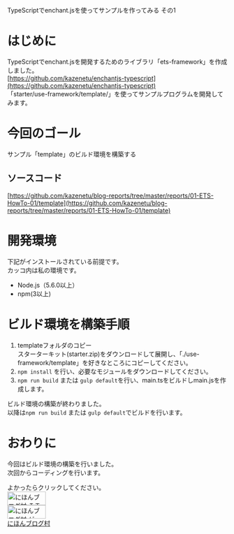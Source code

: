 TypeScriptでenchant.jsを使ってサンプルを作ってみる その1

# はじめに
TypeScriptでenchant.jsを開発するためのライブラリ「ets-framework」を作成しました。  
[https://github.com/kazenetu/enchantjs-typescript](https://github.com/kazenetu/enchantjs-typescript)  
「starter/use-framework/template/」を使ってサンプルプログラムを開発してみます。

# 今回のゴール
サンプル「template」のビルド環境を構築する

## ソースコード
[https://github.com/kazenetu/blog-reports/tree/master/reports/01-ETS-HowTo-01/template](https://github.com/kazenetu/blog-reports/tree/master/reports/01-ETS-HowTo-01/template)

# 開発環境
下記がインストールされている前提です。  
カッコ内は私の環境です。  
* Node.js（5.6.0以上）
* npm(3以上)

# ビルド環境を構築手順
1. templateフォルダのコピー  
   スターターキット(starter.zip)をダウンロードして展開し、「./use-framework/template」を好きなところにコピーしてください。  
1. ```npm install``` を行い、必要なモジュールをダウンロードしてください。
1. ```npm run build``` または ```gulp default```を行い、main.tsをビルドしmain.jsを作成します。

ビルド環境の構築が終わりました。  
以降は```npm run build``` または ```gulp default```でビルドを行います。

# おわりに
今回はビルド環境の構築を行いました。  
次回からコーディングを行います。

よかったらクリックしてください。  
<a href="http://it.blogmura.com/"><img src="http://it.blogmura.com/img/it88_31.gif" width="88" height="31" border="0" alt="にほんブログ村 ＩＴ技術ブログへ" /></a>  
<a href="http://game.blogmura.com/game_work/"><img src="http://game.blogmura.com/game_work/img/game_work88_31.gif" width="88" height="31" border="0" alt="にほんブログ村 ゲームブログ ゲーム制作へ" /></a><br /><a href="http://game.blogmura.com/game_work/">にほんブログ村</a>
